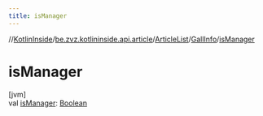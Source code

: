 ```yaml
---
title: isManager
---
```

//[KotlinInside](../../../../index.html)/[be.zvz.kotlininside.api.article](../../index.html)/[ArticleList](../index.html)/[GallInfo](index.html)/[isManager](is-manager.html)



# isManager



[jvm]\
val [isManager](is-manager.html): [Boolean](https://kotlinlang.org/api/latest/jvm/stdlib/kotlin/-boolean/index.html)




